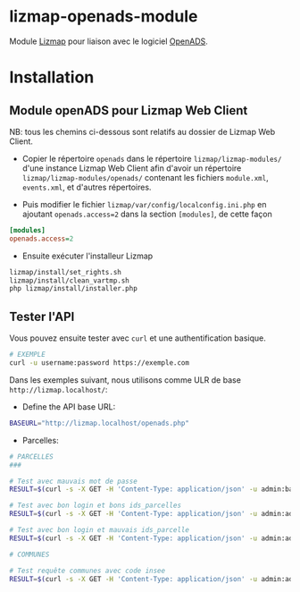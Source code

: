 # lizmap-openads-module

Module [Lizmap](https://www.lizmap.com/) pour liaison avec le logiciel [OpenADS](https://www.atreal.fr/applications/catalogue/logiciel-urbanisme).

# Installation

## Module openADS pour Lizmap Web Client 

NB: tous les chemins ci-dessous sont relatifs au dossier de Lizmap Web Client.

* Copier le répertoire `openads` dans le répertoire `lizmap/lizmap-modules/` d'une instance Lizmap Web Client afin d'avoir un répertoire `lizmap/lizmap-modules/openads/` contenant les fichiers `module.xml`, `events.xml`, et d'autres répertoires.

* Puis modifier le fichier `lizmap/var/config/localconfig.ini.php` en ajoutant `openads.access=2` dans la section `[modules]`, de cette façon

```ini
[modules]
openads.access=2

```

* Ensuite exécuter l'installeur Lizmap

```bash
lizmap/install/set_rights.sh
lizmap/install/clean_vartmp.sh
php lizmap/install/installer.php
```

## Tester l'API

Vous pouvez ensuite tester avec `curl` et une authentification basique.
```bash
# EXEMPLE
curl -u username:password https://exemple.com
```

Dans les exemples suivant, nous utilisons comme ULR de base `http://lizmap.localhost/`:

* Define the API base URL:

```bash
BASEURL="http://lizmap.localhost/openads.php"
``` 

* Parcelles:

```bash
# PARCELLES
###

# Test avec mauvais mot de passe
RESULT=$(curl -s -X GET -H 'Content-Type: application/json' -u admin:badpassword "$BASEURL/services/openads~openads/parcelles/80016%20%20%200AK0145") && echo $RESULT

# Test avec bon login et bons ids_parcelles
RESULT=$(curl -s -X GET -H 'Content-Type: application/json' -u admin:admin "$BASEURL/services/openads~openads/parcelles/800160000AK0145") && echo $RESULT

# Test avec bon login et mauvais ids_parcelle
RESULT=$(curl -s -X GET -H 'Content-Type: application/json' -u admin:admin "$BASEURL/services/openads~openads/parcelles/80016") && echo $RESULT

# COMMUNES

# Test requête communes avec code insee
RESULT=$(curl -s -X GET -H 'Content-Type: application/json' -u admin:admin "$BASEURL/services/openads~openads/communes/80016/contraintes") && echo $RESULT

```
